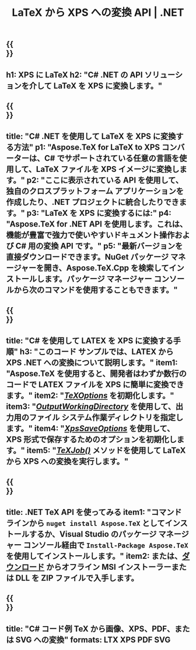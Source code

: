 ﻿---
translation: true
template: /_templates/_conversion-child-net.md
title: LaTeX から XPS への変換 API | .NET
description: LaTeX から XPS への変換機能。このオンプレミス .NET ライブラリをプロジェクトに統合するか、クロスプラットフォーム アプリケーションを使用して LaTeX を XPS に変換します。
keywords: latexからxps api netへ、latex2xpsはc#を統合
url: /net/conversion/latex-to-xps/
family: tex
platformtag: net
feature: conversion
informat: LATEX
outformat: XPS
otherformats: BMP PNG JPEG TIFF SVG PDF
---

{{<section banner>}}
---
h1: XPS に LaTeX
h2: "C# .NET の API ソリューションを介して LaTeX を XPS に変換します。"
---

{{<section overview>}}
---
title: "C# .NET を使用して LaTeX を XPS に変換する方法"
p1: "Aspose.TeX for LaTeX to XPS コンバーターは、C# でサポートされている任意の言語を使用して、LaTeX ファイルを XPS イメージに変換します。"
p2: "ここに表示されている API を使用して、独自のクロスプラットフォーム アプリケーションを作成したり、.NET プロジェクトに統合したりできます。"
p3: "LaTeX を XPS に変換するには:"
p4: "Aspose.TeX for .NET API を使用します。これは、機能が豊富で強力で使いやすいドキュメント操作および C# 用の変換 API です。"
p5: "最新バージョンを直接ダウンロードできます。NuGet パッケージ マネージャーを開き、Aspose.TeX.Cpp を検索してインストールします。パッケージ マネージャー コンソールから次のコマンドを使用することもできます。"
---

{{<section feature1>}}
---
title: "C# を使用して LATEX を XPS に変換する手順"
h3: "このコード サンプルでは、​​LATEX から XPS .NET への変換について説明します。"
item1: "Aspose.TeX を使用すると、開発者はわずか数行のコードで LATEX ファイルを XPS に簡単に変換できます。"
item2: "[*TeXOptions*](https://reference.aspose.com/tex/net/aspose.tex/texoptions/) を初期化します。"
item3: "[*OutputWorkingDirectory*](https://reference.aspose.com/tex/net/aspose.tex/texoptions/outputworkingdirectory/) を使用して、出力用のファイル システム作業ディレクトリを指定します。"
item4: "[*XpsSaveOptions*](https://reference.aspose.com/tex/net/aspose.tex.presentation.image/xpssaveoptions/) を使用して、XPS 形式で保存するためのオプションを初期化します。"
item5: "[*TeXJob()*](https://reference.aspose.com/tex/net/aspose.tex/texjob/) メソッドを使用して LaTeX から XPS への変換を実行します。"
---

{{<section feature2>}}
---
title: .NET TeX API を使ってみる
item1: "コマンド ラインから ```nuget install Aspose.TeX``` としてインストールするか、Visual Studio のパッケージ マネージャー コンソール経由で ```Install-Package Aspose.TeX``` を使用してインストールします。"
item2: または、[ダウンロード](https://releases.aspose.com/tex/net) からオフライン MSI インストーラーまたは DLL を ZIP ファイルで入手します。
---

{{<section widget>}}
---
title: "C# コード例 TeX から画像、XPS、PDF、または SVG への変換"
formats: LTX XPS PDF SVG
---